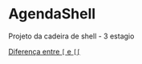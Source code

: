 # AgendaShell
Projeto da cadeira de shell - 3 estagio

[Diferença entre `[` e `[[`](http://tldp.org/LDP/Bash-Beginners-Guide/html/sect_07_02.html)